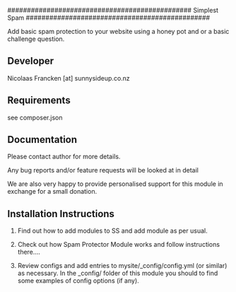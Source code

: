 ###############################################
Simplest Spam
###############################################

Add basic spam protection to your website using
a honey pot and or a basic challenge question.


Developer
-----------------------------------------------
Nicolaas Francken [at] sunnysideup.co.nz


Requirements
-----------------------------------------------
see composer.json



Documentation
-----------------------------------------------
Please contact author for more details.

Any bug reports and/or feature requests will be
looked at in detail

We are also very happy to provide personalised support
for this module in exchange for a small donation.


Installation Instructions
-----------------------------------------------
1. Find out how to add modules to SS and add module as per usual.

2. Check out how Spam Protector Module works and follow instructions there....

3. Review configs and add entries to mysite/_config/config.yml
(or similar) as necessary.
In the _config/ folder of this module
you should to find some examples of config options (if any).
